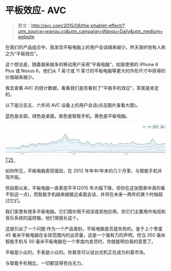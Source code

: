 # 平板效应- AVC

> 原文：<http://avc.com/2015/08/the-phablet-effect/?utm_source=wanqu.co&utm_campaign=Wanqu+Daily&utm_medium=website>

在我们的产品组合中，我发现平板电脑上的用户会话越来越少。昨天我听到有人称之为“平板效应”。

这个想法是，随着越来越多的移动用户采用“平板电脑”，如我使用的 iPhone 6 Plus 或 Nexus 6，他们从 7 英寸或 11 英寸的平板电脑等更大的外形尺寸中获得的价值越来越少。

我去查看 AVC 的统计数据，看看我们是否看到了“平板手机效应”，答案是肯定的。

以下是过去五、六年间 AVC 设备上的用户会话(点击图片查看大图)。

蓝色是全部。绿色是桌面。紫色是智能手机。黄色是平板电脑。

[![sessions by device](img/48d77d54e670e8b5b3878b80db6632e3.png)T2】](https://avc.com/wp-content/uploads/2015/08/sessions-by-device.jpg)

如你所见，平板电脑表现强劲，在 2012 年年中/年末的几个月里，与智能手机并驾齐驱。

但自那以来，平板电脑一直表现平平(2015 年大幅下降，但你在这张图表中真的看不到这一点)，而智能手机越来越接近桌面会话，并将在未来一两年的某个时候超过它们。

我们家里有很多平板电脑。它们偶尔用于阅读或其他应用，但它们主要用作电视和音乐系统的遥控器。他们很擅长这个。

这就引出了一个问题:作为一个产品类别，平板电脑是否是失败的。鉴于上个季度 45 毫米平板电脑在全球范围内的出货量，这是一个强有力的声明。但当 350 毫米智能手机与 50 毫米平板电脑在一个季度内发货时，你就能明白我的意思了。

平板是小众的。手表是小众的。你甚至可以说台式机正在成为利基市场。

与智能手机相比，一切都显得苍白无力。